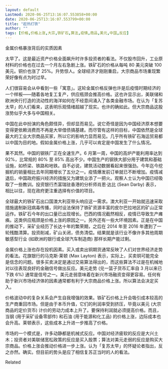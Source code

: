```yaml
---
layout: default
Lastmod: 2020-06-25T13:16:07.553858+00:00
date: 2020-06-25T13:16:07.553799+00:00
title: "趁热打铁"
author: ""
tags: [价格,价格上涨,大宗,铁矿石,算法,疫情,商品,美元,中国,反应]
---
```


金属价格暴涨背后的实质因素

太早了。这是最近资产价格全面飙升时许多投资者的看法。不仅股市回升，工业原材料的价格也在过去一个月左右急剧上涨。铁矿石的价格从每吨 80 美元突破 100 美元。铜价也涨了 25%。升势惊人。全球经济才刚刚重启，大宗商品市场重现繁荣好像有点为时过早。

人们很容易会从中看到一些「寓意」。这轮金属价格反弹也许是后疫情时期经济的一个样板——随着各地复工复产，供应瓶颈会推高价格。这也许显示出，美联储和欧洲央行打造的流动性的海洋如何在不经意间涌入了各类金融市场。在认为「复苏太早」的人们看来，这表明乐观情绪超越了现实。也许的确如此。但大宗商品这股涨势似乎大多与中国相关。

中国在此中扮演的角色颇怪异，但却显而易见。说它奇怪是因为中国经济原本想要变得更依赖消费而不再是大举借债搞基建。而尽管有这样的目标，中国依然是全球最大的工业大宗商品买家，所以它的影响力显而易见。几乎所有铁矿石海运贸易都以中国为目的地。假如金属价格上涨，几乎可以肯定是中国发生了什么情况。

果不其然。中国的钢铁厂正在全速生产。6 月第一周，中国的高炉产能利用率达到 92%，比常规的 80% 至 85% 高出不少。中国生产的钢铁大部分用于建筑和基础设施，如桥梁、铁路和地铁。自不必说，建筑活动数据看起来很强劲。今年迄今挖掘机的销量相比去年同期增长了五分之一。疫情爆发前订单就已不断增加。疫情减退后，中国政府振兴经济的措施又为建筑业添了一把火。观察人士认为中国已经吸取了一些教训。投资银行杰富瑞驻香港的分析师肖恩·达比 (Sean Darby) 表示，相比以往，现在政府更注重选择有价值的项目。

全球最大的铁矿石出口国澳大利亚带头响应这一需求。澳大利亚一开始就迅速采取措施遏制新冠病毒传播，同时设法保持了铁矿资源丰富的皮尔巴拉地区的矿山正常运作。铁矿石今年的出口量已出现增长。巴西的情况截然相反，疫情已导致生产瘫痪。这类供应瓶颈是价格上涨的原因之一。另外还有一些大环境因素。正是在中国的推动下，采矿业经历了长达十年的繁荣期，之后在 2014 年至 2016 年遭到了一轮残酷清算。投资削减，矿山关闭，债务清偿。结果就是该行业不像许多其他周期敏感型行业 (如欧洲的银行或全球汽车制造商) 那样长期产能过剩。

金属价格上涨也存在投机因素。买入或卖出铜期货通常反映了人们对世界经济走势的看法。花旗银行的马克斯·莱顿 (Max Layton) 表示，实际上，买卖铜可能完全是信念的问题。很多买卖决定是通过交易算法得出的，而这些算法不过是在机械地对以往表现良好的金融信号做出反应。美元走势 (兑一篮子货币汇率自 3 月以来已下跌 6%) 通常是信号之一。美元走弱意味着在新兴市场融资变得更容易。任何有助于新兴市场经济体的因素通常都有利于大宗商品价格上涨。所以算法会决定买入。

价格波动中的复杂关系会产生自我增强的效果。铁矿石价格上升会吸引成本较高的生产商重回市场。但是由于本币升值，它们的利润率受到挤压，毕竟以美元 (大宗商品的定价货币) 计价的劳动力成本上升了。要保持利润就必须提高价格。而且，当钢 (用于采矿设备零部件) 和石油 (用于能源和化工品) 的价格上涨，边际成本也会升高。莱顿表示，这些成本上升进一步推高了价格。

市场的一个模式是，许多动静都是机械式反应。中国对经济疲软的反应是大兴土木；投资者对美联储宽松政策的反应是买入股票；算法对美元走弱的反应是购买大宗商品。价格上涨会推动价格进一步上涨。认为「复苏太早」的怀疑论者指出，反之亦然。确实。但目前的势头是应了相信复苏正当时的人的看法。

Related

